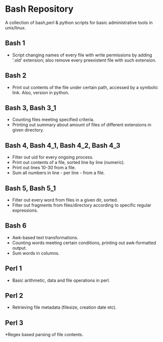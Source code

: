 Bash Repository
==============
A collection of bash,perl & python scripts for basic administrative tools in unix/linux. 

Bash 1
--------------
* Script changing names of every file with write permissions by adding '.old' extension; also remove every preexistent file with such extension.

Bash 2
--------------
* Print out contents of the file under certain path, accessed by a symbolic link. Also, version in python.

Bash 3, Bash 3_1
--------------
* Counting files meeting specified criteria.
* Printing out summary about amount of files of different extensions in given directory.

Bash 4, Bash 4_1, Bash 4_2, Bash 4_3
--------------
* Filter out uid for every ongoing process.
* Print out contents of a file, sorted line by line (numeric).
* Print out lines 10-30 from a file.
* Sum all numbers in line - per line - from a file.

Bash 5, Bash 5_1
--------------
* Filter out every word from files in a given dir, sorted.
* Filter out fragments from files/directory according to specific regular expressions.

Bash 6
--------------
* Awk-based text transformations.
* Counting words meeting certain conditions, printing out awk-formatted output.
* Sum words in columns.


Perl 1
--------------
* Basic arithmetic, data and file operations in perl.

Perl 2
--------------
* Retrieving file metadata (filesize, creation date etc).

Perl 3
--------------
*Regex based parsing of file contents.
